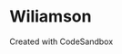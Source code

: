 # Wiliamson

Created with CodeSandbox

<!--  it("handles async useEffect", async () => {
    const component = mount(<App />);
    await act(async () => {
      await Promise.resolve(component);
      await new Promise((resolve) => setImmediate(resolve));
      component.update();
    });
    console.log(component.debug());
  }); -->
